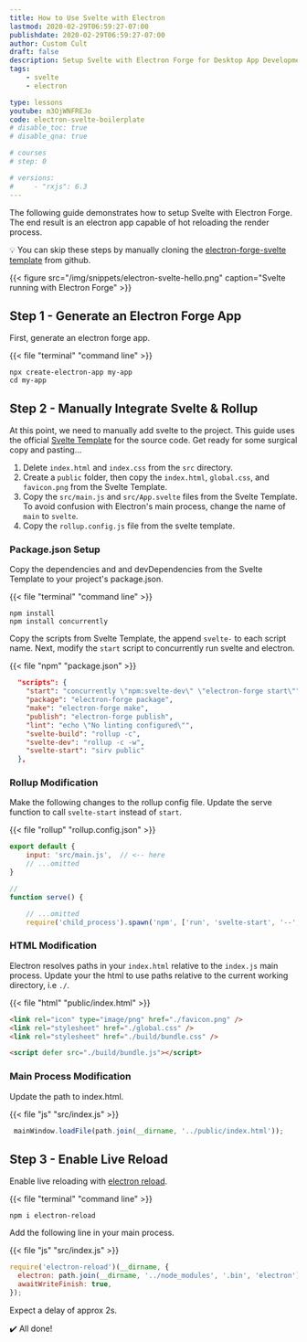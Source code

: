 ```yaml
---
title: How to Use Svelte with Electron
lastmod: 2020-02-29T06:59:27-07:00
publishdate: 2020-02-29T06:59:27-07:00
author: Custom Cult
draft: false
description: Setup Svelte with Electron Forge for Desktop App Development
tags: 
    - svelte
    - electron

type: lessons
youtube: m3OjWNFREJo
code: electron-svelte-boilerplate
# disable_toc: true
# disable_qna: true

# courses
# step: 0

# versions: 
#     - "rxjs": 6.3
---
```


The following guide demonstrates how to setup Svelte with Electron Forge. The end result is an electron app capable of hot reloading the render process. 

💡 You can skip these steps by manually cloning the [electron-forge-svelte template](https://github.com/codediodeio/electron-forge-svelte) from github. 

{{< figure src="/img/snippets/electron-svelte-hello.png" caption="Svelte running with Electron Forge" >}}


## Step 1 - Generate an Electron Forge App

First, generate an electron forge app.

{{< file "terminal" "command line" >}}
```text
npx create-electron-app my-app
cd my-app
```

## Step 2 - Manually Integrate Svelte & Rollup

At this point, we need to manually add svelte to the project. This guide uses the official [Svelte Template](https://github.com/sveltejs/template) for the source code. Get ready for some surgical copy and pasting... 

1. Delete `index.html` and `index.css` from the `src` directory.
1. Create a `public` folder, then copy the `index.html`, `global.css`, and `favicon.png` from the Svelte Template. 
1. Copy the `src/main.js` and `src/App.svelte` files from the Svelte Template. To avoid confusion with Electron's main process, change the name of `main` to `svelte`. 
1. Copy the `rollup.config.js` file from the svelte template.

### Package.json Setup

Copy the dependencies and and devDependencies from the Svelte Template to your project's package.json. 

{{< file "terminal" "command line" >}}
```text
npm install
npm install concurrently
```

Copy the scripts from Svelte Template, the append `svelte-` to each script name. Next, modify the `start` script to concurrently run svelte and electron. 

{{< file "npm" "package.json" >}}
```json
  "scripts": {
    "start": "concurrently \"npm:svelte-dev\" \"electron-forge start\"",
    "package": "electron-forge package",
    "make": "electron-forge make",
    "publish": "electron-forge publish",
    "lint": "echo \"No linting configured\"",
    "svelte-build": "rollup -c",
    "svelte-dev": "rollup -c -w",
    "svelte-start": "sirv public"
  },
```

### Rollup Modification

Make the following changes to the rollup config file. Update the serve function to call `svelte-start` instead of `start`. 

{{< file "rollup" "rollup.config.json" >}}
```js
export default {
	input: 'src/main.js',  // <-- here
    // ...omitted
}

// 
function serve() { 

    // ...omitted
    require('child_process').spawn('npm', ['run', 'svelte-start', '--', '--dev'], // <-- and here
```

### HTML Modification

Electron resolves paths in your `index.html` relative to the `index.js` main process. Update your the html to use paths relative to the current working directory, i.e `./`. 

{{< file "html" "public/index.html" >}}
```html
<link rel="icon" type="image/png" href="./favicon.png" />
<link rel="stylesheet" href="./global.css" />
<link rel="stylesheet" href="./build/bundle.css" />

<script defer src="./build/bundle.js"></script>
```

### Main Process Modification

Update the path to index.html. 

{{< file "js" "src/index.js" >}}
```javascript
 mainWindow.loadFile(path.join(__dirname, '../public/index.html'));
```

## Step 3 - Enable Live Reload

Enable live reloading with [electron reload](https://www.npmjs.com/package/electron-reload).

{{< file "terminal" "command line" >}}
```text
npm i electron-reload
```

Add the following line in your main process. 

{{< file "js" "src/index.js" >}}
```javascript
require('electron-reload')(__dirname, {
  electron: path.join(__dirname, '../node_modules', '.bin', 'electron'),
  awaitWriteFinish: true,
});
```

Expect a delay of approx 2s. 

✔️ All done!
